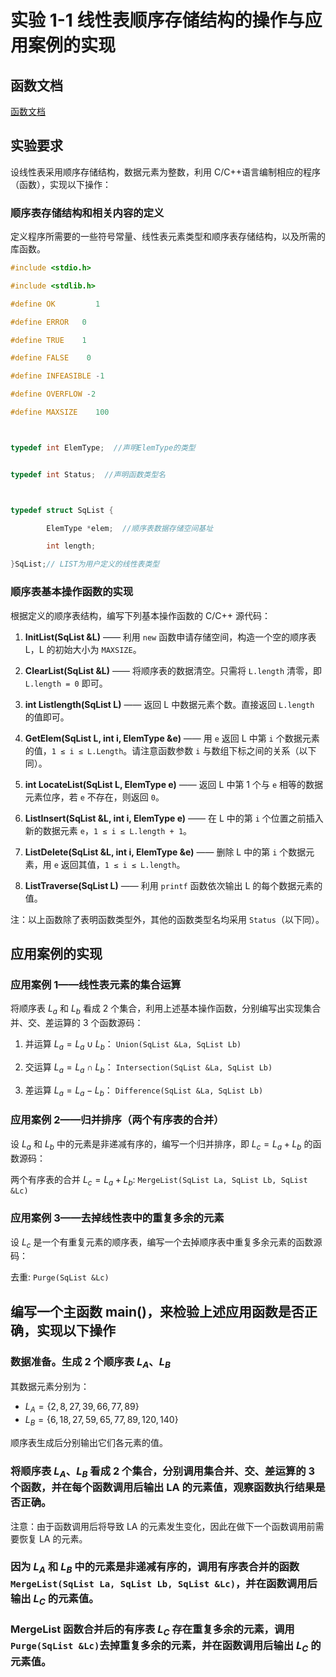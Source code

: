 # 实验 1-1 线性表顺序存储结构的操作与应用案例的实现

## 函数文档

[函数文档](./doc/函数文档.md)

## 实验要求

设线性表采用顺序存储结构，数据元素为整数，利用 C/C++语言编制相应的程序（函数），实现以下操作：

### 顺序表存储结构和相关内容的定义

定义程序所需要的一些符号常量、线性表元素类型和顺序表存储结构，以及所需的库函数。

```c
#include <stdio.h>

#include <stdlib.h>

#define OK         1

#define ERROR   0

#define TRUE    1

#define FALSE    0

#define INFEASIBLE -1

#define OVERFLOW -2

#define MAXSIZE    100



typedef int ElemType;  //声明ElemType的类型


typedef int Status;  //声明函数类型名



typedef struct SqList {

        ElemType *elem;  //顺序表数据存储空间基址

        int length;

}SqList;// LIST为用户定义的线性表类型

```

### 顺序表基本操作函数的实现

根据定义的顺序表结构，编写下列基本操作函数的 C/C++ 源代码：

1. **InitList(SqList &L)** —— 利用 `new` 函数申请存储空间，构造一个空的顺序表 L，L 的初始大小为 `MAXSIZE`。

2. **ClearList(SqList &L)** —— 将顺序表的数据清空。只需将 `L.length` 清零，即 `L.length = 0` 即可。

3. **int Listlength(SqList L)** —— 返回 L 中数据元素个数。直接返回 `L.length` 的值即可。

4. **GetElem(SqList L, int i, ElemType &e)** —— 用 `e` 返回 L 中第 `i` 个数据元素的值，`1 ≤ i ≤ L.Length`。请注意函数参数 `i` 与数组下标之间的关系（以下同）。

5. **int LocateList(SqList L, ElemType e)** —— 返回 L 中第 1 个与 `e` 相等的数据元素位序，若 `e` 不存在，则返回 `0`。

6. **ListInsert(SqList &L, int i, ElemType e)** —— 在 L 中的第 `i` 个位置之前插入新的数据元素 `e`，`1 ≤ i ≤ L.length + 1`。

7. **ListDelete(SqList &L, int i, ElemType &e)** —— 删除 L 中的第 `i` 个数据元素，用 `e` 返回其值，`1 ≤ i ≤ L.length`。

8. **ListTraverse(SqList L)** —— 利用 `printf` 函数依次输出 L 的每个数据元素的值。

注：以上函数除了表明函数类型外，其他的函数类型名均采用 `Status`（以下同）。

## 应用案例的实现

### 应用案例 1——线性表元素的集合运算

将顺序表 $L_a$ 和 $L_b$ 看成 2 个集合，利用上述基本操作函数，分别编写出实现集合并、交、差运算的 3 个函数源码：

1. 并运算 $L_a = L_a \cup L_b$： `Union(SqList &La, SqList Lb)`

2. 交运算 $L_a = L_a \cap L_b$： `Intersection(SqList &La, SqList Lb)`

3. 差运算 $L_a = L_a - L_b$： `Difference(SqList &La, SqList Lb)`

### 应用案例 2——归并排序（两个有序表的合并）

设 $L_a$ 和 $L_b$ 中的元素是非递减有序的，编写一个归并排序，即 $L_c=L_a+L_b$ 的函数源码：

两个有序表的合并 $L_c=L_a+L_b$: `MergeList(SqList La, SqList Lb, SqList &Lc)`

### 应用案例 3——去掉线性表中的重复多余的元素

设 $L_c$ 是一个有重复元素的顺序表，编写一个去掉顺序表中重复多余元素的函数源码：

去重: `Purge(SqList &Lc)`

## 编写一个主函数 main()，来检验上述应用函数是否正确，实现以下操作

### 数据准备。生成 2 个顺序表 $L_A$、$L_B$

其数据元素分别为：

- $L_A = \{2,8,27,39,66,77,89\}$
- $L_B = \{6,18,27,59,65,77,89,120,140\}$

顺序表生成后分别输出它们各元素的值。

### 将顺序表 $L_A$、$L_B$ 看成 2 个集合，分别调用集合并、交、差运算的 3 个函数，并在每个函数调用后输出 LA 的元素值，观察函数执行结果是否正确。

注意：由于函数调用后将导致 LA 的元素发生变化，因此在做下一个函数调用前需要恢复 LA 的元素。

### 因为 $L_A$ 和 $L_B$ 中的元素是非递减有序的，调用有序表合并的函数 `MergeList(SqList La, SqList Lb, SqList &Lc)`，并在函数调用后输出 $L_C$ 的元素值。

### MergeList 函数合并后的有序表 $L_C$ 存在重复多余的元素，调用 `Purge(SqList &Lc)`去掉重复多余的元素，并在函数调用后输出 $L_C$ 的元素值。
